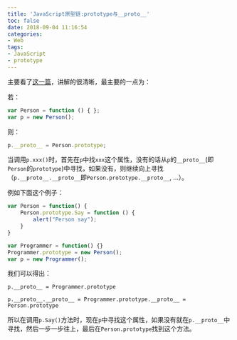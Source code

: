 ```yaml
---
title: 'JavaScript原型链:prototype与__proto__'
toc: false
date: 2018-09-04 11:16:54
categories:
- Web
tags:
- JavaScript
- prototype
---
```




主要看了[这一篇](https://www.w3cschool.cn/javascript/javascript-5isn2lax.html)，讲解的很清晰，最主要的一点为：



若：

```js
var Person = function () { };
var p = new Person();
```

则：

```js
p.__proto__ = Person.prototype;
```

<!-- more -->

当调用`p.xxx()`时，首先在`p`中找`xxx`这个属性，没有的话从`p`的`__proto__`(即`Person`的`prototype`)中寻找，如果没有，则继续向上寻找（`p.__proto__.__proto__`即`Person.prototype.__proto__`, ...）。





例如下面这个例子：

```js
var Person = function() {
    Person.prototype.Say = function () {
        alert("Person say");
    }
}

var Programmer = function() {}
Programmer.prototype = new Person();
var p = new Programmer();
```

我们可以得出：

`p.__proto__ = Programmer.prototype`

`p.__proto__.__proto__ = Programmer.prototype.__proto__ = Person.prototype`

所以在调用`p.Say()`方法时，现在`p`中寻找这个属性，如果没有就在`p.__proto__`中寻找，然后一步一步往上，最后在`Person.prototype`找到这个方法。



